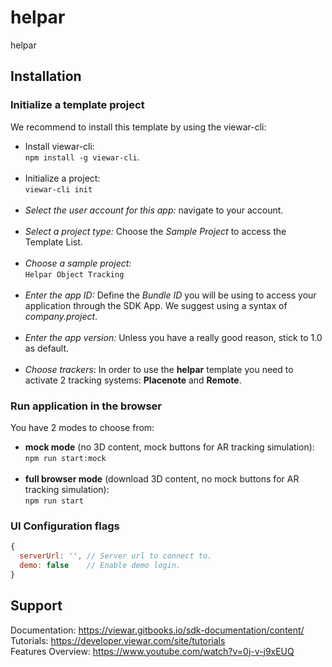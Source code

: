 # helpar

helpar

## Installation

### Initialize a template project

We recommend to install this template by using the viewar-cli:<br>

- Install viewar-cli: <br>`npm install -g viewar-cli`.<br><br>
- Initialize a project: <br>`viewar-cli init`<br><br>
- _Select the user account for this app:_ navigate to your account.<br><br>
- _Select a project type:_ Choose the _Sample Project_ to access the Template List.<br><br>
- _Choose a sample project:_ <br>`Helpar Object Tracking`<br><br>
- _Enter the app ID:_ Define the _Bundle ID_ you will be using to access your application through the SDK App. We suggest using a syntax of _company.project_.<br><br>
- _Enter the app version:_ Unless you have a really good reason, stick to 1.0 as default.<br><br>
- _Choose trackers_: In order to use the <b>helpar</b> template you need to activate 2 tracking systems: <b>Placenote</b> and <b>Remote</b>.

### Run application in the browser

You have 2 modes to choose from:<br>

- <b>mock mode</b> (no 3D content, mock buttons for AR tracking simulation): <br>`npm run start:mock` <br><br>
- <b>full browser mode</b> (download 3D content, no mock buttons for AR tracking simulation): <br>`npm run start`

### UI Configuration flags

```js
{
  serverUrl: '', // Server url to connect to.
  demo: false    // Enable demo login.
}
```

## Support

Documentation: https://viewar.gitbooks.io/sdk-documentation/content/
<br>Tutorials: https://developer.viewar.com/site/tutorials
<br>Features Overview: https://www.youtube.com/watch?v=0j-v-j9xEUQ
